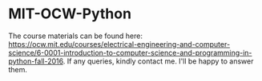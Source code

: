# MIT-OCW-Python
The course materials can be found here: https://ocw.mit.edu/courses/electrical-engineering-and-computer-science/6-0001-introduction-to-computer-science-and-programming-in-python-fall-2016. If any queries, kindly contact me. I'll be happy to answer them.
